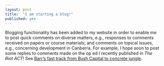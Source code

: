 ```yaml
---
layout: post
title:  "I am starting a blog!"
published: yes
---
```


Blogging functionality has been added to my website in order to enable me to post quick comments on diverse matters, e.g., responses to comments received on papers or course materials; and comments on topical issues, e.g., concerning development in Canberra. For example, I hope soon to post some replies to comments made on the op ed I recently published in *The Riot ACT*! See [Barr’s fast track from Bush Capital to concrete jungle](https://the-riotact.com/barrs-fast-track-from-bush-capital-to-concrete-jungle/291626).
